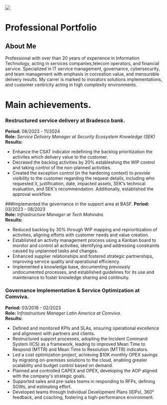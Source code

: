 <p align="top"> <img src="https://www.google.com/url?sa=i&url=https%3A%2F%2Fstock.adobe.com%2Fbr%2Fimages%2Fitsm-information-technology-service-management-concept-modules-vector-icons-set-infographic-background%2F525817715&psig=AOvVaw2-h0NrENfO1c9fs5ga_svV&ust=1740363710591000&source=images&cd=vfe&opi=89978449&ved=2ahUKEwiWo6KX3tiLAxUITLgEHeuTO_UQjRx6BAgAEBk"> </p>

# Professional Portfolio

## About Me
Professional with over than 20 years of experience in Information Technology, acting in services companies,telecom operators, and financial service. Specialized in IT service management, governance, cybersecurity, and team management with emphasis in cocreation value, and mensurable delivery results. My carrer is marked to inovators solutions implementations, and customer centricity acting in high complexity environments.

# Main achievements.
### Restructured service delivery at Bradesco bank.
**Period:** 08/2023 - 11/2024<br>
**Role:** *Service Delivery Manager at Security Ecosystem Knowledge (SEK)*<br>
**Results:**<br>
* Enhance the CSAT indicator redefining the backlog prioritization the activites which delivery value to the customer.<br>
* Decrased the backlog activities by 20% estableshing the WIP control and taking control of the non-planned activities.<br>
*  Created the exception control (in the hardening context) to provide visibility to the customer regarding the request details, including who requested it, justification, date, impacted assets, SEK's technical evaluation, and SEK's recommendation. Additionally, established the approval workflow.

###Implemented the governance in the support area at BASF.
**Period:** 03/2023 - 08/2023<br>
**Role:** *Infrastructure Manager at Tech Mahindra.*<br>
**Results:**<br>
* Reduced backlog by 30% through WIP mapping and reprioritization of activities, aligning efforts with customer needs and value creation.
* Established an activity management process using a Kanban board to monitor and control all activities, identifying and addressing constraints caused by unplanned tasks and changes.
* Enhanced supplier relationships and fostered strategic partnerships, improving service quality and operational efficiency.
* Implemented a knowledge base, documenting previously undocumented processes, and established guidelines for its use and maintenance to foster knowledge sharing and continuity.

### Governance Implementation & Service Optimization at Comviva.
**Period:** 03/2018 - 02/2023<br>
**Role:** *Infrastructure Manager Latin America at Comviva.*<br>
**Results:**<br>
* Defined and monitored KPIs and SLAs, ensuring operational excellence and alignment with partners and clients.
* Restructured support processes, adopting the Incident Command System (ICS) as a framework, leading to improved Mean Time to Respond (MTTR) and Mean Time to Resolution (MTTR) indicators.
* Led a cost optimization project, achieving $10K monthly OPEX savings by migrating on-premises solutions to the cloud, enabling greater scalability and budget control based on demand.
* Planned and controlled CAPEX and OPEX, developing the AOP aligned with the company's strategic goals.
* Supported sales and pre-sales teams in responding to RFPs, defining SOWs, and estimating effort.
* Developed teams through Individual Development Plans (IDPs), 360° feedback, and coaching, fostering a high-performance environment.


